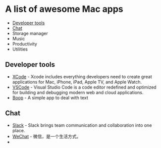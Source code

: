 # A list of awesome Mac apps

- [Developer tools](#developertools)
- [Chat](#chat)
- Storage manager
- Music
- Productivity
- Utilities


<a name="developertools"></a>
## Developer tools
- [XCode](https://apps.apple.com/us/app/xcode/id497799835?mt=12) - Xcode includes everything developers need to create great applications for Mac, iPhone, iPad, Apple TV, and Apple Watch.
- [VSCode](https://code.visualstudio.com) - Visual Studio Code is a code editor redefined and optimized for building and debugging modern web and cloud applications.
- [Boop](https://apps.apple.com/us/app/boop/id1518425043?mt=12) - A simple app to deal with text

<a name="chat"></a>
## Chat
- [Slack](https://slack.com/intl/en-ca/downloads/mac) - Slack brings team communication and collaboration into one place.
- [WeChat](https://apps.apple.com/cn/app/id836500024) - 微信，是一个生活方式。
- 
